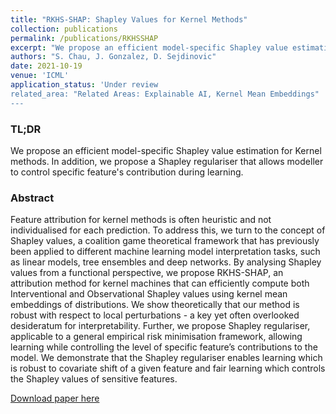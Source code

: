```yaml
---
title: "RKHS-SHAP: Shapley Values for Kernel Methods"
collection: publications
permalink: /publications/RKHSSHAP
excerpt: "We propose an efficient model-specific Shapley value estimation for kernel methods. In addition, we propose a Shapley regulariser that allows modeller to control specific feature's contribution during learning. <br/> <br/><img src='/assets/images/ShapleyPic.png' height=300>"
authors: "S. Chau, J. Gonzalez, D. Sejdinovic"
date: 2021-10-19
venue: 'ICML'
application_status: 'Under review
related_area: "Related Areas: Explainable AI, Kernel Mean Embeddings"
---
```


### TL;DR
We propose an efficient model-specific Shapley value estimation for Kernel methods. In addition, we propose a Shapley regulariser that allows modeller to control specific feature's contribution during learning.

### Abstract
Feature attribution for kernel methods is often heuristic and not individualised for each prediction.
To address this, we turn to the concept of Shapley values, a coalition game theoretical framework
that has previously been applied to different machine learning model interpretation tasks, such as
linear models, tree ensembles and deep networks. By analysing Shapley values from a functional
perspective, we propose RKHS-SHAP, an attribution method for kernel machines that can efficiently
compute both Interventional and Observational Shapley values using kernel mean embeddings of
distributions. We show theoretically that our method is robust with respect to local perturbations - a
key yet often overlooked desideratum for interpretability. Further, we propose Shapley regulariser,
applicable to a general empirical risk minimisation framework, allowing learning while controlling
the level of specific feature’s contributions to the model. We demonstrate that the Shapley regulariser
enables learning which is robust to covariate shift of a given feature and fair learning which controls
the Shapley values of sensitive features.

[Download paper here](https://arxiv.org/abs/2110.09167)

